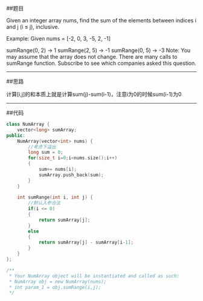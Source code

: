 ##题目

Given an integer array nums, find the sum of the elements between indices i and j (i ≤ j), inclusive.

Example:
Given nums = [-2, 0, 3, -5, 2, -1]

sumRange(0, 2) -> 1
sumRange(2, 5) -> -1
sumRange(0, 5) -> -3
Note:
You may assume that the array does not change.
There are many calls to sumRange function.
Subscribe to see which companies asked this question.

------

##思路

计算[i,j]的和本质上就是计算sum(j)-sum(i-1)，注意i为0的时候sum(i-1)为0

------

##代码

```cpp
class NumArray {
    vector<long> sumArray;
public:
    NumArray(vector<int> nums) {
        //考虑下溢出
        long sum = 0;
        for(size_t i=0;i<nums.size();i++)
        {
            sum+= nums[i];
            sumArray.push_back(sum);
        }
    }
    
    int sumRange(int i, int j) {
        //默认入参合法
        if(i <= 0)
        {
            return sumArray[j];
        }
        else
        {
            return sumArray[j] - sumArray[i-1];
        }
    }
};

/**
 * Your NumArray object will be instantiated and called as such:
 * NumArray obj = new NumArray(nums);
 * int param_1 = obj.sumRange(i,j);
 */
```